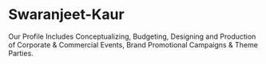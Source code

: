 # Swaranjeet-Kaur
 Our Profile Includes Conceptualizing, Budgeting, Designing and Production of Corporate &amp; Commercial Events, Brand Promotional Campaigns &amp; Theme Parties.
